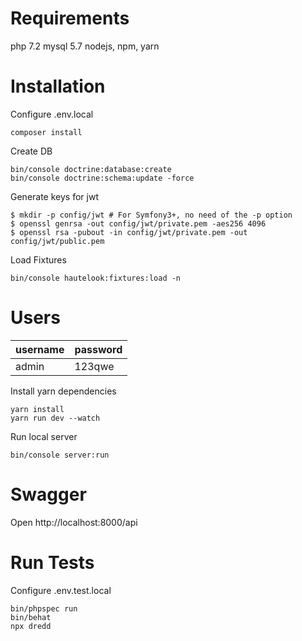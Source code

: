 # Requirements

php 7.2
mysql 5.7
nodejs, npm, yarn

# Installation

Configure .env.local

```
composer install
```

Create DB
```
bin/console doctrine:database:create
bin/console doctrine:schema:update -force
```

Generate keys for jwt
```
$ mkdir -p config/jwt # For Symfony3+, no need of the -p option
$ openssl genrsa -out config/jwt/private.pem -aes256 4096
$ openssl rsa -pubout -in config/jwt/private.pem -out config/jwt/public.pem
```

Load Fixtures
```
bin/console hautelook:fixtures:load -n
```

# Users
| username | password |
|----------|----------|
| admin    | 123qwe   |

Install yarn dependencies
```
yarn install
yarn run dev --watch
```

Run local server
```
bin/console server:run
```

# Swagger
Open http://localhost:8000/api

# Run Tests
Configure .env.test.local

```
bin/phpspec run
bin/behat
npx dredd
```
